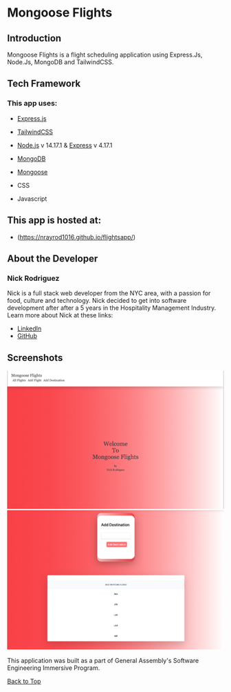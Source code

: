 <a id='top'></a>

# Mongoose Flights
## Introduction

Mongoose Flights is a flight scheduling application using Express.Js, Node.Js, MongoDB and TailwindCSS. 



## Tech Framework
### This app uses:
* [Express.js](https://reactjs.org/)
* [TailwindCSS](https://tailwindcss.com/)
* [Node.js](https://nodejs.org/en/) v 14.17.1 & [Express](https://expressjs.com/) v 4.17.1

* [MongoDB](https://www.mongodb.com/cloud/atlas)
* [Mongoose](https://www.npmjs.com/package/mongoose)

* CSS
* Javascript
  
## This app is hosted at: 
* (https://nrayrod1016.github.io/flightsapp/)



## About the Developer

### Nick Rodriguez

Nick is a full stack web developer from the NYC area, with a passion for food, culture and technology. Nick decided to get into software development after after a 5 years in the Hospitality Management Industry. Learn more about Nick at these links:

* [LinkedIn](https://www.linkedin.com/in/nicholas-r-rodriguez/)
* [GitHub](https://github.com/nrayrod1016)


## Screenshots

![Screenshot 1](public/screenshots/FlightsHome.png)
![Screenshot 2](public/screenshots/flightsdestination.png)



This application was built as a part of General Assembly's Software Engineering Immersive Program.  

[Back to Top](#top)
